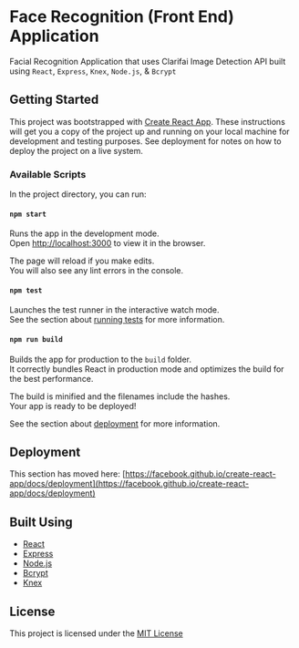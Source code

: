 # Face Recognition (Front End) Application
Facial Recognition Application that uses Clarifai Image Detection API built using `React`, `Express`, `Knex`, `Node.js`, & `Bcrypt`

## Getting Started

This project was bootstrapped with [Create React App](https://github.com/facebook/create-react-app). These instructions will get you a copy of the project up and running on your local machine for development and testing purposes. See deployment for notes on how to deploy the project on a live system.

### Available Scripts

In the project directory, you can run:

#### `npm start`

Runs the app in the development mode.\
Open [http://localhost:3000](http://localhost:3000) to view it in the browser.

The page will reload if you make edits.\
You will also see any lint errors in the console.

#### `npm test`

Launches the test runner in the interactive watch mode.\
See the section about [running tests](https://facebook.github.io/create-react-app/docs/running-tests) for more information.

#### `npm run build`

Builds the app for production to the `build` folder.\
It correctly bundles React in production mode and optimizes the build for the best performance.

The build is minified and the filenames include the hashes.\
Your app is ready to be deployed!

See the section about [deployment](https://facebook.github.io/create-react-app/docs/deployment) for more information.

## Deployment

This section has moved here: [https://facebook.github.io/create-react-app/docs/deployment](https://facebook.github.io/create-react-app/docs/deployment)

## Built Using
- [React](https://reactjs.org/)
- [Express](https://expressjs.com/)
- [Node.js](https://nodejs.org/en/)
- [Bcrypt](https://www.npmjs.com/package/bcrypt)
- [Knex](http://knexjs.org/)

## License
This project is licensed under the [MIT License](LICENSE.md)
